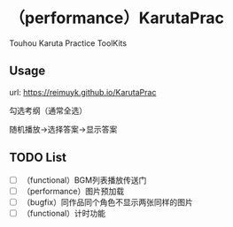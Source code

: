 # （performance）KarutaPrac
Touhou Karuta Practice ToolKits

## Usage

url: https://reimuyk.github.io/KarutaPrac

勾选考纲（通常全选）

随机播放->选择答案->显示答案

## TODO List

- [ ] （functional）BGM列表播放传送门
- [ ] （performance）图片预加载
- [ ] （bugfix）同作品同个角色不显示两张同样的图片
- [ ] （functional）计时功能